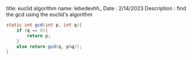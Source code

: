title: euclid algorithm
name: lebedevhh_
Date : 2/14/2023
Description : find the gcd using the euclid's algorithm


```java
static int gcd(int p, int q){
    if (q == 0){
        return p;
    }
    else return gcd(q, p%q/);
}
```